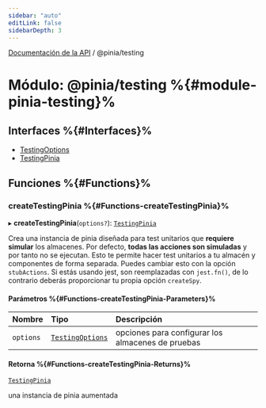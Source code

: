 ```yaml
---
sidebar: "auto"
editLink: false
sidebarDepth: 3
---
```


[Documentación de la API](../index.md) / @pinia/testing

# Módulo: @pinia/testing %{#module-pinia-testing}%

## Interfaces %{#Interfaces}%

-   [TestingOptions](../interfaces/pinia_testing.TestingOptions.md)
-   [TestingPinia](../interfaces/pinia_testing.TestingPinia.md)

## Funciones %{#Functions}%

### createTestingPinia %{#Functions-createTestingPinia}%

▸ **createTestingPinia**(`options?`): [`TestingPinia`](../interfaces/pinia_testing.TestingPinia.md)

Crea una instancia de pinia diseñada para test unitarios que **requiere simular**
los almacenes. Por defecto, **todas las acciones son simuladas** y por tanto
no se ejecutan. Esto te permite hacer test unitarios a tu almacén y componentes
de forma separada. Puedes cambiar esto con la opción `stubActions`. Si estás usando
jest, son reemplazadas con `jest.fn()`, de lo contrario deberás proporcionar
tu propia opción `createSpy`.

#### Parámetros %{#Functions-createTestingPinia-Parameters}%

| Nombre    | Tipo                                                              | Descripción                                       |
| :-------- | :---------------------------------------------------------------- | :------------------------------------------------ |
| `options` | [`TestingOptions`](../interfaces/pinia_testing.TestingOptions.md) | opciones para configurar los almacenes de pruebas |

#### Retorna %{#Functions-createTestingPinia-Returns}%

[`TestingPinia`](../interfaces/pinia_testing.TestingPinia.md)

una instancia de pinia aumentada